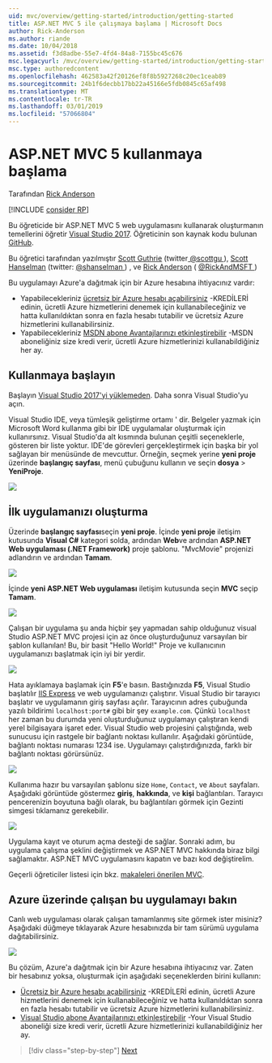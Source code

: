 ```yaml
---
uid: mvc/overview/getting-started/introduction/getting-started
title: ASP.NET MVC 5 ile çalışmaya başlama | Microsoft Docs
author: Rick-Anderson
ms.author: riande
ms.date: 10/04/2018
ms.assetid: f3d8adbe-55e7-4fd4-84a8-7155bc45c676
msc.legacyurl: /mvc/overview/getting-started/introduction/getting-started
msc.type: authoredcontent
ms.openlocfilehash: 462583a42f20126ef8f8b5927268c20ec1ceab89
ms.sourcegitcommit: 24b1f6decbb17bb22a45166e5fdb0845c65af498
ms.translationtype: MT
ms.contentlocale: tr-TR
ms.lasthandoff: 03/01/2019
ms.locfileid: "57066804"
---
```

<a name="getting-started-with-aspnet-mvc-5"></a>ASP.NET MVC 5 kullanmaya başlama
====================
Tarafından [Rick Anderson]((https://twitter.com/RickAndMSFT))

[!INCLUDE [consider RP](../../../../includes/razor.md)]

Bu öğreticide bir ASP.NET MVC 5 web uygulamasını kullanarak oluşturmanın temellerini öğretir [Visual Studio 2017](https://visualstudio.microsoft.com/downloads/?utm_medium=microsoft&utm_source=docs.microsoft.com&utm_campaign=button+cta&utm_content=download+vs2017). Öğreticinin son kaynak kodu bulunan [GitHub](https://github.com/aspnet/Docs/tree/master/aspnet/mvc/overview/getting-started/introduction/sample/MvcMovie/MvcMovie).

Bu öğretici tarafından yazılmıştır [Scott Guthrie](https://weblogs.asp.net/scottgu/) (twitter[ @scottgu ](https://twitter.com/scottgu) ), [Scott Hanselman](http://www.hanselman.com/blog/) (twitter: [ @shanselman ](https://twitter.com/shanselman) ) , ve [Rick Anderson](https://twitter.com/RickAndMSFT) ( [ @RickAndMSFT ](https://twitter.com/#!/RickAndMSFT) )

Bu uygulamayı Azure'a dağıtmak için bir Azure hesabına ihtiyacınız vardır:

- Yapabilecekleriniz [ücretsiz bir Azure hesabı açabilirsiniz](https://azure.microsoft.com/pricing/free-trial/?WT.mc_id=A443DD604) -KREDİLERİ edinin, ücretli Azure hizmetlerini denemek için kullanabileceğiniz ve hatta kullanıldıktan sonra en fazla hesabı tutabilir ve ücretsiz Azure hizmetlerini kullanabilirsiniz.
- Yapabilecekleriniz [MSDN abone Avantajlarınızı etkinleştirebilir](https://azure.microsoft.com/pricing/member-offers/msdn-benefits-details/?WT.mc_id=A443DD604) -MSDN aboneliğiniz size kredi verir, ücretli Azure hizmetlerinizi kullanabildiğiniz her ay.

## <a name="get-started"></a>Kullanmaya başlayın

Başlayın [Visual Studio 2017'yi yüklemeden](https://visualstudio.microsoft.com/downloads/?utm_medium=microsoft&utm_source=docs.microsoft.com&utm_campaign=button+cta&utm_content=download+vs2017). Daha sonra Visual Studio'yu açın.

Visual Studio IDE, veya tümleşik geliştirme ortamı ' dir. Belgeler yazmak için Microsoft Word kullanma gibi bir IDE uygulamalar oluşturmak için kullanırsınız. Visual Studio'da alt kısmında bulunan çeşitli seçeneklerle, gösteren bir liste yoktur. IDE'de görevleri gerçekleştirmek için başka bir yol sağlayan bir menüsünde de mevcuttur. Örneğin, seçmek yerine **yeni proje** üzerinde **başlangıç sayfası**, menü çubuğunu kullanın ve seçin **dosya** > **YeniProje**.

![](getting-started/_static/image1.png)

## <a name="create-your-first-app"></a>İlk uygulamanızı oluşturma

Üzerinde **başlangıç sayfası**seçin **yeni proje**. İçinde **yeni proje** iletişim kutusunda **Visual C#** kategori solda, ardından **Web**ve ardından **ASP.NET Web uygulaması (.NET Framework)**  proje şablonu. "MvcMovie" projenizi adlandırın ve ardından **Tamam**.

![](getting-started/_static/image2.png)

İçinde **yeni ASP.NET Web uygulaması** iletişim kutusunda seçin **MVC** seçip **Tamam**.

![](getting-started/_static/image3.png)

Çalışan bir uygulama şu anda hiçbir şey yapmadan sahip olduğunuz visual Studio ASP.NET MVC projesi için az önce oluşturduğunuz varsayılan bir şablon kullanılan! Bu, bir basit "Hello World!" Proje ve kullanıcının uygulamanızı başlatmak için iyi bir yerdir.

![](getting-started/_static/image4.png)

Hata ayıklamaya başlamak için **F5**'e basın. Bastığınızda **F5**, Visual Studio başlatılır [IIS Express](/iis/extensions/introduction-to-iis-express/iis-express-overview) ve web uygulamanızı çalıştırır. Visual Studio bir tarayıcı başlatır ve uygulamanın giriş sayfası açılır. Tarayıcının adres çubuğunda yazılı bildirimi `localhost:port#` gibi bir şey `example.com`. Çünkü `localhost` her zaman bu durumda yeni oluşturduğunuz uygulamayı çalıştıran kendi yerel bilgisayara işaret eder. Visual Studio web projesini çalıştığında, web sunucusu için rastgele bir bağlantı noktası kullanılır. Aşağıdaki görüntüde, bağlantı noktası numarası 1234 ise. Uygulamayı çalıştırdığınızda, farklı bir bağlantı noktası görürsünüz.

![](getting-started/_static/image5.png)

Kullanıma hazır bu varsayılan şablonu size `Home`, `Contact`, ve `About` sayfaları. Aşağıdaki görüntüde göstermez **giriş**, **hakkında**, ve **kişi** bağlantıları. Tarayıcı pencerenizin boyutuna bağlı olarak, bu bağlantıları görmek için Gezinti simgesi tıklamanız gerekebilir.

![](getting-started/_static/image6.png)

Uygulama kayıt ve oturum açma desteği de sağlar. Sonraki adım, bu uygulama çalışma şeklini değiştirmek ve ASP.NET MVC hakkında biraz bilgi sağlamaktır. ASP.NET MVC uygulamasını kapatın ve bazı kod değiştirelim.

Geçerli öğreticiler listesi için bkz. [makaleleri önerilen MVC](../mvc-learning-sequence.md).

## <a name="see-this-app-running-on-azure"></a>Azure üzerinde çalışan bu uygulamayı bakın

Canlı web uygulaması olarak çalışan tamamlanmış site görmek ister misiniz? Aşağıdaki düğmeye tıklayarak Azure hesabınızda bir tam sürümü uygulama dağıtabilirsiniz.

[![](https://azuredeploy.net/deploybutton.png)](https://azuredeploy.net/?repository=https://github.com/aspnet/Docs/tree/master/aspnet/mvc/overview/getting-started/introduction/sample/MvcMovie&amp;WT.mc_id=deploy_azure_aspnet)

Bu çözüm, Azure'a dağıtmak için bir Azure hesabına ihtiyacınız var. Zaten bir hesabınız yoksa, oluşturmak için aşağıdaki seçeneklerden birini kullanın:

- [Ücretsiz bir Azure hesabı açabilirsiniz](https://azure.microsoft.com/pricing/free-trial/?WT.mc_id=A443DD604) -KREDİLERİ edinin, ücretli Azure hizmetlerini denemek için kullanabileceğiniz ve hatta kullanıldıktan sonra en fazla hesabı tutabilir ve ücretsiz Azure hizmetlerini kullanabilirsiniz.
- [Visual Studio abone Avantajlarınızı etkinleştirebilir](https://azure.microsoft.com/pricing/member-offers/credit-for-visual-studio-subscribers) -Your Visual Studio aboneliği size kredi verir, ücretli Azure hizmetlerinizi kullanabildiğiniz her ay.

> [!div class="step-by-step"]
> [Next](adding-a-controller.md)
